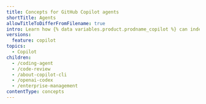 ```yaml
---
title: Concepts for GitHub Copilot agents
shortTitle: Agents
allowTitleToDifferFromFilename: true
intro: Learn how {% data variables.product.prodname_copilot %} can independently execute tasks across the software development lifecycle.
versions:
  feature: copilot
topics:
  - Copilot
children:
  - /coding-agent
  - /code-review
  - /about-copilot-cli
  - /openai-codex
  - /enterprise-management
contentType: concepts
---
```

